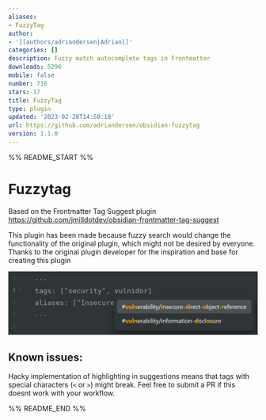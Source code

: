 ```yaml
---
aliases:
- FuzzyTag
author:
- '[[authors/adriandersen|Adrian]]'
categories: []
description: Fuzzy match autocomplete tags in Frontmatter
downloads: 5296
mobile: false
number: 716
stars: 17
title: FuzzyTag
type: plugin
updated: '2023-02-28T14:50:18'
url: https://github.com/adriandersen/obsidian-fuzzytag
version: 1.1.0
---
```


%% README_START %%

# Fuzzytag

Based on the Frontmatter Tag Suggest plugin
https://github.com/jmilldotdev/obsidian-frontmatter-tag-suggest

This plugin has been made because fuzzy search would change the functionality of the original plugin, which might not be desired by everyone.
Thanks to the original plugin developer for the inspiration and base for creating this plugin

![](https://raw.githubusercontent.com/adriandersen/obsidian-fuzzytag/HEAD/screenshot.png)

## Known issues:

Hacky implementation of highlighting in suggestions means that tags with special characters (`<` or `>`) might break. Feel free to submit a PR if this doesnt work with your workflow.


%% README_END %%